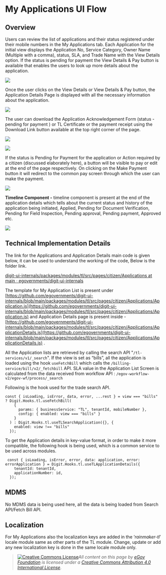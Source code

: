 # My Applications UI Flow

## **Overview**

Users can review the list of applications and their status registered under their mobile numbers in the My Applications tab. Each Application for the initial view displays the Application No, Service Category, Owner Name (Multiple with a comma), status, SLA, and Trade Name with the View Details option. If the status is pending for payment the View Details & Pay button is available that enables the users to look up more details about the application.

![](<../../../../../.gitbook/assets/image (231) (5).png>)

Once the user clicks on the View Details or View Details & Pay button, the Application Details Page is displayed with all the necessary information about the application.

![](<../../../../../.gitbook/assets/image (260).png>)

The user can download the Application Acknowledgement Form (status - pending for payment ) or TL Certificate or the payment receipt using the Download Link button available at the top right corner of the page.

![](<../../../../../.gitbook/assets/image (148).png>)

![](<../../../../../.gitbook/assets/image (150).png>)

If the status is Pending for Payment for the application or Action required by a citizen (discussed elaborately here), a button will be visible to pay or edit at the end of the page respectively. On clicking on the Make Payment button it will redirect to the common pay screen through which the user can make the payment.

![](<../../../../../.gitbook/assets/image (270).png>)

**Timeline Component -** timeline component is present at the end of the application details which tells about the current status and history of the application being initiated, Applied, Pending for Document Verification, Pending for Field Inspection, Pending approval, Pending payment, Approved etc.

![](<../../../../../.gitbook/assets/image (257).png>)

## **Technical Implementation Details**

The link for the Applications and Application Details main code is given below, it can be used to understand the working of the code, Below is the folder link.

[<img src="https://github.com/fluidicon.png" alt="" data-size="line">digit-ui-internals/packages/modules/tl/src/pages/citizen/Applications at main · egovernments/digit-ui-internals](https://github.com/egovernments/digit-ui-internals/tree/main/packages/modules/tl/src/pages/citizen/Applications)

The template for My Application List is present under [https://github.com/egovernments/digit-ui-internals/blob/main/packages/modules/tl/src/pages/citizen/Applications/Application.js](https://github.com/egovernments/digit-ui-internals/blob/main/packages/modules/tl/src/pages/citizen/Applications/Application.js) and Application Details page is present inside - [https://github.com/egovernments/digit-ui-internals/blob/main/packages/modules/tl/src/pages/citizen/Applications/ApplicationDetails.js](https://github.com/egovernments/digit-ui-internals/blob/main/packages/modules/tl/src/pages/citizen/Applications/ApplicationDetails.js) .

All the Application lists are retrieved by calling the search API "`/tl-services/v1/_search`". If the view is set as “bills”, all the application is loaded using the hook `useFetchBill` which calls the `/billing-service/bill/v2/_fetchbill` API. SLA value in the Application List Screen is calculated from the data received from workflow API : `/egov-workflow-v2/egov-wf/process/_search`

Following is the hook used for the trade search API.

```
const { isLoading, isError, data, error, ...rest } = view === "bills" ? Digit.Hooks.tl.useFetchBill(
    {
      params: { businessService: "TL", tenantId, mobileNumber },
      config: { enabled: view === "bills" }
    }
  ) : Digit.Hooks.tl.useTLSearchApplication({}, {
    enabled: view !== "bills"
  });
```

To get the Application details in key-value format, in order to make it more compatible, the following hook is being used, which is a common service to be used across modules.

```
 const { isLoading, isError, error, data: application, error: errorApplication } = Digit.Hooks.tl.useTLApplicationDetails({
    tenantId: tenantId,
    applicationNumber: id,
  });
```

## **MDMS**

No MDMS data is being used here, all the data is being loaded from Search API/Fetch Bill API.

## **Localization**

For My Applications also the localization keys are added in the ‘_rainmaker-tl_’ locale module same as other parts of the TL module. Change, update or add any new localization key is done in the same locale module only.



> [![Creative Commons License](https://i.creativecommons.org/l/by/4.0/80x15.png)_​_](http://creativecommons.org/licenses/by/4.0/)_All content on this page by_ [_eGov Foundation_](https://egov.org.in/) _is licensed under a_ [_Creative Commons Attribution 4.0 International License_](http://creativecommons.org/licenses/by/4.0/)_._
